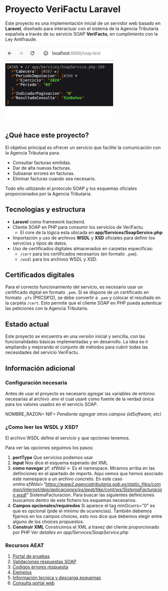 # Proyecto VeriFactu Laravel

Este proyecto es una implementación inicial de un servidor web basado en **Laravel**, diseñado para interactuar con el sistema de la Agencia Tributaria española a través de su servicio SOAP **VeriFactu**, en cumplimiento con la Ley Antifraude.

![example](/github.png)

## ¿Qué hace este proyecto?

El objetivo principal es ofrecer un servicio que facilite la comunicación con la Agencia Tributaria para:

- Consultar facturas emitidas.
- Dar de alta nuevas facturas.
- Subsanar errores en facturas.
- Eliminar facturas cuando sea necesario.

Todo ello utilizando el protocolo SOAP y los esquemas oficiales proporcionados por la Agencia Tributaria.

## Tecnologías y estructura

- **Laravel** como framework backend.
- Cliente SOAP en PHP para consumir los servicios de VeriFactu.
  - El core de la lógica esta ubicada en **app/Services/SoapService.php**
- Importación y uso de archivos **WSDL** y **XSD** oficiales para definir los servicios y tipos de datos.
- Uso de certificados digitales almacenados en carpetas específicas:
  - `/cert` para los certificados necesarios (en formato `.pem`).
  - `/wsdl` para los archivos WSDL y XSD.


## Certificados digitales

Para el correcto funcionamiento del servicio, es necesario usar un certificado digital en formato `.pem`. Si se dispone de un certificado en formato `.pfx` (PKCS#12), se debe convertir a `.pem` y colocar el resultado en la carpeta `/cert`. Esto permite que el cliente SOAP en PHP pueda autenticar las peticiones con la Agencia Tributaria.

## Estado actual

Este proyecto se encuentra en una versión inicial y sencilla, con las funcionalidades básicas implementadas y en desarrollo. La idea es ir ampliando y mejorando el conjunto de métodos para cubrir todas las necesidades del servicio VeriFactu.

## Información adicional

### Configuración necesaria
Antes de usar el proyecto es necesario agregar las variables de entorno necesarias al archivo .env el cual usaré como fuente de la verdad única para los valores usados en el servicio SOAP.

NOMBRE_RAZON=
NIF=
*Pendiente agregar otros campos (idSoftware, etc)*


### ¿Como leer los WSDL y XSD?
El archivo WSDL define el servicio y que opciones tenemos.

Para ver las opciones seguimos los pasos:
1. **portType** Que servicios podemos usar
2. **input** Nos dice el esquema esperado del XML
3. **como navegar** pf: sfWdsl <- Es el namespace. Miramos arriba en las definciones en el apartado de imports. Aqui vemos que hemos asociado este namespace a un archivo concreto. En este caso *xmlns:sfWdsl="https://www2.agenciatributaria.gob.es/static_files/common/internet/dep/aplicaciones/es/aeat/tike/cont/ws/SistemaFacturacion.wsdl"* SistemaFacturacion. Para buscar las siguientes definiciones buscamos dentro de este fichero los esquemas necesarios.
4. **Campos opcionales/requiredos** Si aparece el tag minOcurrs="0" es que es opcional (pide el minimo de ocurencias). También debemos fijarnos en los campos choices, esto nos dice que debemos elegir entre alguno de los choices propuestos.
5. **Construir XML** Construimos el XML a travez del cliente proporcionado por PHP *Ver detalles en app/Services/SoapService.php*



### Recursos AEAT
1. [Portal de pruebas](https://preportal.aeat.es/)
2. [Validaciones respuestas SOAP](https://www.agenciatributaria.es/static_files/AEAT_Desarrolladores/EEDD/IVA/VERI-FACTU/Validaciones_Errores_Veri-Factu.pdf)
3. [Codigos errores respuesta](https://prewww2.aeat.es/static_files/common/internet/dep/aplicaciones/es/aeat/tikeV1.0/cont/ws/errores.properties)
4. [Ejemplos](utaria.gob.es/static_files/AEAT_Desarrolladores/EEDD/IVA/VERI-FACTU/Veri-Factu_Descripcion_SWeb.pdf)
5. [Información tecnica y descarga esquemas](https://sede.agenciatributaria.gob.es/Sede/iva/sistemas-informaticos-facturacion-verifactu/informacion-tecnica.html)
6. [Consulta portal web](https://sede.agenciatributaria.gob.es/static_files/common/html/selector_acceso/SelectorAccesos.html?rep=S&ref=%2Fwlpl%2FTIKE-CONT%2FSvTikeEmitidasQuery&aut=CP)
